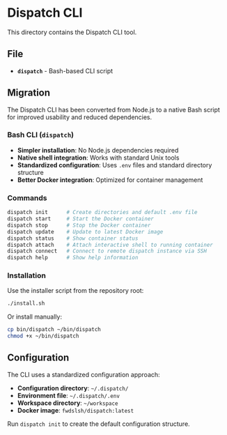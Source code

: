 # Dispatch CLI

This directory contains the Dispatch CLI tool.

## File

- **`dispatch`** - Bash-based CLI script

## Migration

The Dispatch CLI has been converted from Node.js to a native Bash script for improved usability and reduced dependencies.

### Bash CLI (`dispatch`)

- **Simpler installation**: No Node.js dependencies required
- **Native shell integration**: Works with standard Unix tools
- **Standardized configuration**: Uses `.env` files and standard directory structure
- **Better Docker integration**: Optimized for container management

### Commands

```bash
dispatch init      # Create directories and default .env file
dispatch start     # Start the Docker container
dispatch stop      # Stop the Docker container
dispatch update    # Update to latest Docker image
dispatch status    # Show container status
dispatch attach    # Attach interactive shell to running container
dispatch connect   # Connect to remote dispatch instance via SSH
dispatch help      # Show help information
```

### Installation

Use the installer script from the repository root:

```bash
./install.sh
```

Or install manually:

```bash
cp bin/dispatch ~/bin/dispatch
chmod +x ~/bin/dispatch
```

## Configuration

The CLI uses a standardized configuration approach:

- **Configuration directory**: `~/.dispatch/`
- **Environment file**: `~/.dispatch/.env`
- **Workspace directory**: `~/workspace`
- **Docker image**: `fwdslsh/dispatch:latest`

Run `dispatch init` to create the default configuration structure.
